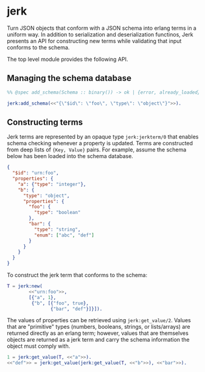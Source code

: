 # jerk

Turn JSON objects that conform with a JSON schema into erlang terms in
a uniform way. In addition to serialization and deserialization
functinos, Jerk presents an API for constructing new terms while
validating that input conforms to the schema.

The top level module provides the following API.

## Managing the schema database

```erlang
%% @spec add_schema(Schema :: binary()) -> ok | {error, already_loaded}.

jerk:add_schema(<<"{\"$id\": \"foo\", \"type\": \"object\"}">>).
```

## Constructing terms

Jerk terms are represented by an opaque type `jerk:jerkterm/0` that
enables schema checking whenever a property is updated. Terms are
constructed from deep lists of `{Key, Value}` pairs. For example,
assume the schema below has been loaded into the schema database.

```json
{
  "$id": "urn:foo",
  "properties": {
    "a": {"type": "integer"},
    "b": {
      "type": "object",
      "properties": {
        "foo": {
          "type": "boolean"
        },
        "bar": {
          "type": "string",
          "enum": ["abc", "def"]
        }
      }
    }
  }
}
```

To construct the jerk term that conforms to the schema:

```erlang
T = jerk:new(
        <<"urn:foo">>,
        [{"a", 1},
         {"b", [{"foo", true},
                {"bar", "def"}]}]).
```

The values of properties can be retrieved using
`jerk:get_value/2`. Values that are "primitive" types (numbers,
booleans, strings, or lists/arrays) are returned directly as an erlang
term; however, values that are themselves objects are returned as a
jerk term and carry the schema information the object must comply
with.

```erlang
1 = jerk:get_value(T, <<"a">>).
<<"def">> = jerk:get_value(jerk:get_value(T, <<"b">>), <<"bar">>).
```
